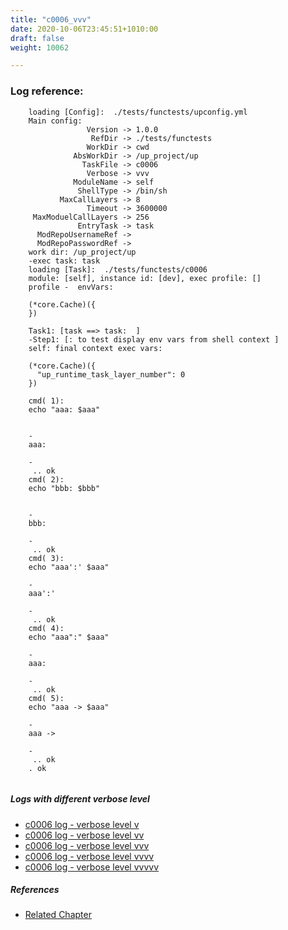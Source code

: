 ```yaml
---
title: "c0006_vvv"
date: 2020-10-06T23:45:51+1010:00
draft: false
weight: 10062

---
```


### Log reference: <no value>

```
    loading [Config]:  ./tests/functests/upconfig.yml
    Main config:
                 Version -> 1.0.0
                  RefDir -> ./tests/functests
                 WorkDir -> cwd
              AbsWorkDir -> /up_project/up
                TaskFile -> c0006
                 Verbose -> vvv
              ModuleName -> self
               ShellType -> /bin/sh
           MaxCallLayers -> 8
                 Timeout -> 3600000
     MaxModuelCallLayers -> 256
               EntryTask -> task
      ModRepoUsernameRef -> 
      ModRepoPasswordRef -> 
    work dir: /up_project/up
    -exec task: task
    loading [Task]:  ./tests/functests/c0006
    module: [self], instance id: [dev], exec profile: []
    profile -  envVars:
    
    (*core.Cache)({
    })
    
    Task1: [task ==> task:  ]
    -Step1: [: to test display env vars from shell context ]
    self: final context exec vars:
    
    (*core.Cache)({
      "up_runtime_task_layer_number": 0
    })
    
    cmd( 1):
    echo "aaa: $aaa"
    
    
    -
    aaa: 
    
    -
     .. ok
    cmd( 2):
    echo "bbb: $bbb"
    
    
    -
    bbb: 
    
    -
     .. ok
    cmd( 3):
    echo "aaa':' $aaa"
    
    -
    aaa':' 
    
    -
     .. ok
    cmd( 4):
    echo "aaa":" $aaa"
    
    -
    aaa: 
    
    -
     .. ok
    cmd( 5):
    echo "aaa -> $aaa"
    
    -
    aaa -> 
    
    -
     .. ok
    . ok
    
```

##### Logs with different verbose level
* [c0006 log - verbose level v](../../logs/c0006_v)
* [c0006 log - verbose level vv](../../logs/c0006_vv)
* [c0006 log - verbose level vvv](../../logs/c0006_vvv)
* [c0006 log - verbose level vvvv](../../logs/c0006_vvvv)
* [c0006 log - verbose level vvvvv](../../logs/c0006_vvvvv)

##### References
* [Related Chapter](../../quick-start/c0006)
